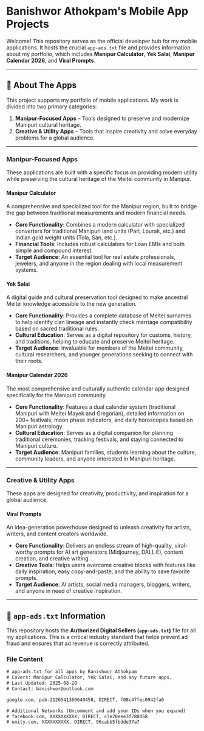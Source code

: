 # Banishwor Athokpam's Mobile App Projects

Welcome! This repository serves as the official developer hub for my mobile applications. It hosts the crucial `app-ads.txt` file and provides information about my portfolio, which includes **Manipur Calculator**, **Yek Salai**, **Manipur Calendar 2026**, and **Viral Prompts**.

---

## 📱 About The Apps

This project supports my portfolio of mobile applications. My work is divided into two primary categories:  

1. **Manipur-Focused Apps** – Tools designed to preserve and modernize Manipuri cultural heritage.  
2. **Creative & Utility Apps** – Tools that inspire creativity and solve everyday problems for a global audience.  

---

### Manipur-Focused Apps

These applications are built with a specific focus on providing modern utility while preserving the cultural heritage of the Meitei community in Manipur.  

#### Manipur Calculator
A comprehensive and specialized tool for the Manipur region, built to bridge the gap between traditional measurements and modern financial needs.

* **Core Functionality**: Combines a modern calculator with specialized converters for traditional Manipuri land units (Pari, Lourak, etc.) and Indian gold weight units (Tola, San, etc.).  
* **Financial Tools**: Includes robust calculators for Loan EMIs and both simple and compound interest.  
* **Target Audience**: An essential tool for real estate professionals, jewelers, and anyone in the region dealing with local measurement systems.  

#### Yek Salai
A digital guide and cultural preservation tool designed to make ancestral Meitei knowledge accessible to the new generation.

* **Core Functionality**: Provides a complete database of Meitei surnames to help identify clan lineage and instantly check marriage compatibility based on sacred traditional rules.  
* **Cultural Education**: Serves as a digital repository for customs, history, and traditions, helping to educate and preserve Meitei heritage.  
* **Target Audience**: Invaluable for members of the Meitei community, cultural researchers, and younger generations seeking to connect with their roots.  

#### Manipur Calendar 2026
The most comprehensive and culturally authentic calendar app designed specifically for the Manipuri community.

* **Core Functionality**: Features a dual calendar system (traditional Manipuri with Meitei Mayek and Gregorian), detailed information on 200+ festivals, moon phase indicators, and daily horoscopes based on Manipuri astrology.  
* **Cultural Education**: Serves as a digital companion for planning traditional ceremonies, tracking festivals, and staying connected to Manipuri culture.  
* **Target Audience**: Manipuri families, students learning about the culture, community leaders, and anyone interested in Manipuri heritage.  

---

### Creative & Utility Apps

These apps are designed for creativity, productivity, and inspiration for a global audience.  

#### Viral Prompts
An idea-generation powerhouse designed to unleash creativity for artists, writers, and content creators worldwide.

* **Core Functionality**: Delivers an endless stream of high-quality, viral-worthy prompts for AI art generators (Midjourney, DALL·E), content creation, and creative writing.  
* **Creative Tools**: Helps users overcome creative blocks with features like daily inspiration, easy copy-and-paste, and the ability to save favorite prompts.  
* **Target Audience**: AI artists, social media managers, bloggers, writers, and anyone in need of creative inspiration.  

---

## 📄 `app-ads.txt` Information

This repository hosts the **Authorized Digital Sellers (`app-ads.txt`)** file for all my applications. This is a critical industry standard that helps prevent ad fraud and ensures that ad revenue is correctly attributed.  

### File Content

```txt
# app-ads.txt for all apps by Banishwor Athokpam
# Covers: Manipur Calculator, Yek Salai, and any future apps.
# Last Updated: 2025-08-20
# Contact: banishwor@outlook.com

google.com, pub-2126541360640458, DIRECT, f08c47fec0942fa0

# Additional Networks (Uncomment and add your IDs when you expand)
# facebook.com, XXXXXXXXXX, DIRECT, c3e20eee3f780d68
# unity.com, XXXXXXXXXX, DIRECT, 96cabb5fbdde37a7
